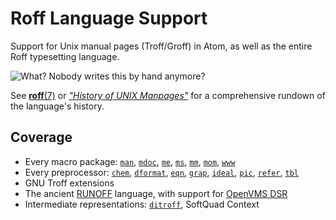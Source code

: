 Roff Language Support
=====================

Support for Unix manual pages (Troff/Groff) in Atom, as well as the entire Roff typesetting language.

![What? Nobody writes this by hand anymore?](https://raw.githubusercontent.com/Alhadis/language-roff/02696cdbcca95d7d478ccf703bc22fbe27da48c7/figure-1.png)

See [**roff**(7)](https://man7.org/linux/man-pages/man7/roff.7.html) or [*"History of UNIX Manpages"*](http://manpages.bsd.lv/history.html) for a comprehensive rundown of the language's history.


Coverage
--------
* Every macro package: [`man`], [`mdoc`], [`me`], [`ms`], [`mm`], [`mom`], [`www`]
* Every preprocessor: [`chem`], [`dformat`], [`eqn`], [`grap`], [`ideal`], [`pic`], [`refer`], [`tbl`]
* GNU Troff extensions
* The ancient [RUNOFF] language, with support for [OpenVMS DSR]
* Intermediate representations: [`ditroff`], SoftQuad Context

<!-- Referenced Links ----------------------------------------------------------------->
[`man`]:       https://man7.org/linux/man-pages/man7/groff_man.7.html
[`mdoc`]:      https://man.openbsd.org/mdoc.7
[`me`]:        https://man7.org/linux/man-pages/man7/groff_me.7.html
[`ms`]:        https://man7.org/linux/man-pages/man7/groff_ms.7.html
[`mm`]:        https://man7.org/linux/man-pages/man7/groff_mm.7.html
[`mom`]:       http://www.schaffter.ca/mom/
[`www`]:       https://man7.org/linux/man-pages/man7/groff_www.7.html
[`chem`]:      https://man7.org/linux/man-pages/man1/chem.1.html
[`dformat`]:   https://rbn.im/bell-labs/cm.bell-labs.com/cm/cs/cstr/142.ps.gz
[`eqn`]:       https://en.wikipedia.org/wiki/Eqn
[`grap`]:      https://rbn.im/bell-labs/cm.bell-labs.com/cm/cs/cstr/114.ps.gz
[`ideal`]:     http://man.cat-v.org/unix_8th/1/ideal
[`pic`]:       https://en.wikipedia.org/wiki/Pic_language
[`refer`]:     https://en.wikipedia.org/wiki/Refer_(software)
[`tbl`]:       https://en.wikipedia.org/wiki/Tbl
[`ditroff`]:   https://man7.org/linux/man-pages/man7/ditroff.7.html
[RUNOFF]:      https://github.com/bwarken/RUNOFF_historical/
[OpenVMS DSR]: http://h20565.www2.hpe.com/hpsc/doc/public/display?docId=emr_na-c04623260
